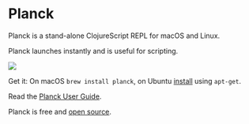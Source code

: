 # Planck

Planck is a stand-alone ClojureScript REPL for macOS and Linux.

Planck launches instantly and is useful for scripting.

<img src="img/screenshot.png" style="max-width: 95%;"/>

Get it: On macOS `brew install planck`, on Ubuntu [install](setup.html) using `apt-get`. 

Read the [Planck User Guide](guide.html).

Planck is free and [open source](https://github.com/mfikes/planck).
